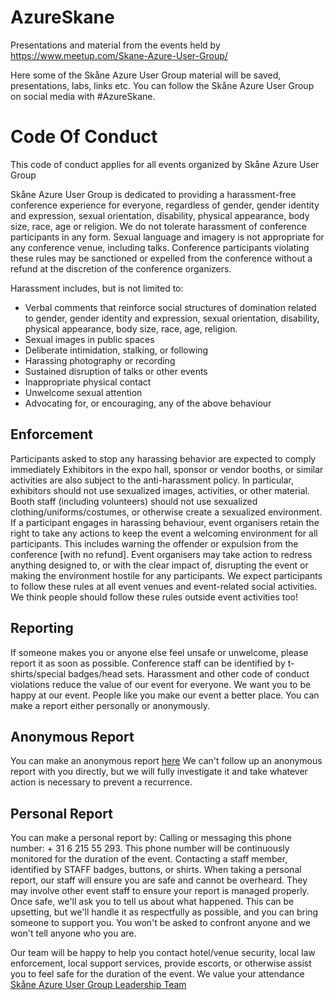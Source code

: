 # AzureSkane
Presentations and material from the events held by https://www.meetup.com/Skane-Azure-User-Group/

Here some of the Skåne Azure User Group material will be saved, presentations, labs, links etc.
You can follow the Skåne Azure User Group on social media with #AzureSkane.

# Code Of Conduct
This code of conduct applies for all events organized by Skåne Azure User Group

Skåne Azure User Group is dedicated to providing a harassment-free conference experience for everyone, regardless of gender, gender identity and expression, sexual orientation, disability, physical appearance, body size, race, age or religion. We do not tolerate harassment of conference participants in any form. Sexual language and imagery is not appropriate for any conference venue, including talks. Conference participants violating these rules may be sanctioned or expelled from the conference without a refund at the discretion of the conference organizers.

Harassment includes, but is not limited to:

- Verbal comments that reinforce social structures of domination related to gender, gender identity and expression, sexual orientation, disability, physical appearance, body size, race, age, religion.
- Sexual images in public spaces
- Deliberate intimidation, stalking, or following
- Harassing photography or recording
- Sustained disruption of talks or other events
- Inappropriate physical contact
- Unwelcome sexual attention
- Advocating for, or encouraging, any of the above behaviour

## Enforcement
Participants asked to stop any harassing behavior are expected to comply immediately
Exhibitors in the expo hall, sponsor or vendor booths, or similar activities are also subject to the anti-harassment policy. In particular, exhibitors should not use sexualized images, activities, or other material. Booth staff (including volunteers) should not use sexualized clothing/uniforms/costumes, or otherwise create a sexualized environment.
If a participant engages in harassing behaviour, event organisers retain the right to take any actions to keep the event a welcoming environment for all participants. This includes warning the offender or expulsion from the conference [with no refund].
Event organisers may take action to redress anything designed to, or with the clear impact of, disrupting the event or making the environment hostile for any participants.
We expect participants to follow these rules at all event venues and event-related social activities. We think people should follow these rules outside event activities too!

## Reporting
If someone makes you or anyone else feel unsafe or unwelcome, please report it as soon as possible. Conference staff can be identified by t-shirts/special badges/head sets. Harassment and other code of conduct violations reduce the value of our event for everyone. We want you to be happy at our event. People like you make our event a better place.
You can make a report either personally or anonymously.

## Anonymous Report
You can make an anonymous report [here](https://forms.office.com/Pages/ResponsePage.aspx?id=1YTXmqcIZkOXGsyssbsmVqjbe1roFwZOku5sJwXuzLRUQlQzUlQzUlVPVjVIQ1pNMVg5QTZLVERVUy4u)
We can't follow up an anonymous report with you directly, but we will fully investigate it and take whatever action is necessary to prevent a recurrence.

## Personal Report
You can make a personal report by:
Calling or messaging this phone number: + 31 6 215 55 293. This phone number will be continuously monitored for the duration of the event.
Contacting a staff member, identified by STAFF badges, buttons, or shirts.
When taking a personal report, our staff will ensure you are safe and cannot be overheard. They may involve other event staff to ensure your report is managed properly. Once safe, we'll ask you to tell us about what happened. This can be upsetting, but we'll handle it as respectfully as possible, and you can bring someone to support you. You won't be asked to confront anyone and we won't tell anyone who you are.

Our team will be happy to help you contact hotel/venue security, local law enforcement, local support services, provide escorts, or otherwise assist you to feel safe for the duration of the event. We value your attendance
[Skåne Azure User Group Leadership Team](https://www.meetup.com/Skane-Azure-User-Group/members/?op=leaders)

